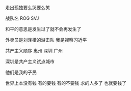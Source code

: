 走出孤独要么哭要么笑

战队名 ROG SVJ

和平的意思是发生过了就不会再发生了

外卖员是刘泽楷的游击队 我是视察习近平

共产主义顺序 惠州 深圳 广州

深圳是共产主义试点城市

他们是我的子民

世界上本没有钱 有的要钱 有的不要钱 求的人多了 也就要钱了